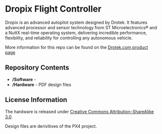 Dropix Flight Controller
==================================================


Dropix is an advanced autopilot system designed by Drotek. It features advanced processor and sensor technology from ST Microelectronics® and a NuttX real-time operating system, delivering incredible performance, flexibility, and reliability for controlling any autonomous vehicle.

More information for this repo can be found on the [Drotek.com product page](http://www.drotek.com/shop/en/home/494-dropix-flight-controller.html)



Repository Contents
-------------------
* **/Software** - 
* **/Hardware** - PDF design files

License Information
-------------------
The hardware is released under [Creative Commons Attribution-ShareAlike 3.0](https://creativecommons.org/licenses/by-sa/3.0/).

Design files are derivitives of the PX4 project.


